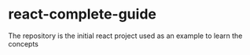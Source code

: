 # react-complete-guide
The repository is the initial react project used as an example to learn the concepts
